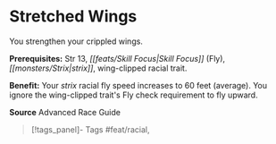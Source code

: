 ﻿---
cssclass: [feats]

---
# Stretched Wings

You strengthen your crippled wings.

**Prerequisites:** Str 13, _[[feats/Skill Focus|Skill Focus]]_ (Fly), _[[monsters/Strix|strix]]_, wing-clipped racial trait.

**Benefit:** Your _strix_ racial fly speed increases to 60 feet (average). You ignore the wing-clipped trait's Fly check requirement to fly upward.

**Source** Advanced Race Guide
>[!tags_panel]- Tags
> #feat/racial, 